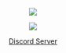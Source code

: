 </p>
<p align="center">  
<img src="https://komarev.com/ghpvc/?username=noeltheskid&color=green">
</p>
    <p align="center">
  <img src="https://discord.c99.nl/widget/theme-4/518062226079350786.png" />
</p>
<p align="center">
<p align="center">
    <a href="https://discord.gg/e6jGPeHvmR">Discord Server</a>


